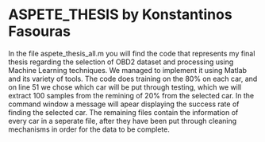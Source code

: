 # ASPETE_THESIS by Konstantinos Fasouras
In the file aspete_thesis_all.m you will find the code that represents my final thesis regarding the selection of OBD2 dataset and processing using Machine Learning techniques. We managed to implement it using Matlab and its variety of tools. 
The code does training on the 80% on each car, and on line 51 we chose which car will be put through testing, which we will extract 100 samples from the remining of 20% from the selected car. In the command window a message will apear displaying the success rate of finding the selected car.
The remaining files contain the information of every car in a seperate file, after they have been put through cleaning mechanisms in order for the data to be complete.
